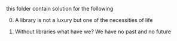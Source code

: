 this  folder contain solution for the following

0. A library is not a luxury but one of the necessities of life


1. Without libraries what have we? We have no past and no future
